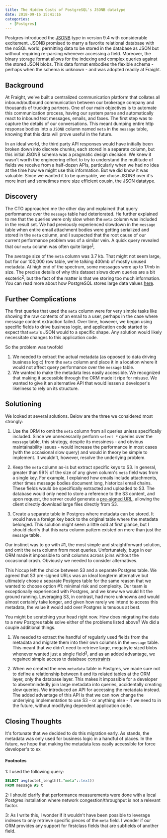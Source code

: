 ```yaml
---
title: The Hidden Costs of PostgreSQL's JSONB datatype
date: 2018-09-16 15:41:16
categories:
  - [Postgres]
---
```



Postgres introduced the [JSONB](https://www.postgresql.org/docs/9.4/static/datatype-json.html) type in version 9.4 with considerable excitement. JSONB promised to marry a favorite relational database with the noSQL world, permitting data to be stored in the database as JSON but without requiring re-parsing whenever accessing a field. Moreover, the binary storage format allows for the indexing and complex queries against the stored JSON blobs. This data format embodies the flexible schema - perhaps when the schema is unknown - and was adopted readily at Fraight.

## Background

At Fraight, we've built a centralized communication platform that collates all inbound/outbound communication between our brokerage company and thousands of trucking partners. One of our main objectives is to automate this communication process, having our system parse and automatically react to inbound text messages, emails, and faxes. The first step was to capture the details of our conversations. This meant dumping entire http response bodies into a `JSONB` column named `meta` in the `message` table, knowing that this data will prove useful in the future.

In an ideal world, the third party API responses would have initially been broken down into discrete chunks, each stored in a separate column, but this initial JSONB schema was a pragmatic design decision. We knew it wasn't worth the engineering effort to try to understand the multitude of fields we receive from a half-dozen APIs, particularly when we had no idea at the time how we might use this information. But we did know it was valuable. Since we wanted it to be queryable, we chose JSONB over it's more inert and sometimes more size efficient cousin, the JSON datatype.

## Discovery

The CTO approached me the other day and explained that query performance over the `message` table had deteriorated. He further explained to me that the queries were only slow when the `meta` column was included in the result set. We had previously experienced slowdown in the `message` table when entire email attachment bodies were getting serialized and stored in the `meta` column, and I suspected that the root cause of our current performance problem was of a similar vein. A quick query revealed that our `meta` column was often quite large<sup>[1](#footnote1)</sup>,

The average size of the `meta` column was 3.7 kb. That might not seem large, but for our 100,000 row table, we're talking 400mb of mostly unused metadata. At high end of the spectrum, some messages were up to 17mb in size. The precise details of why this dataset slows down queries are a bit esoteric<sup>[2](#footnote2)</sup>, but the fact of the matter is that we storing too much information. You can read more about how PostgreSQL stores large data values [here](https://www.postgresql.org/docs/9.5/static/storage-toast.html).

## Further Complications

The first queries that used the `meta` column were for very simple tasks like showing the raw contents of an email to a user, perhaps in the case where message content extraction failed. Over time, however, we began using specific fields to drive business logic, and application code started to expect that `meta`'s JSON would to a specific shape. Any solution would likely necessitate changes to this application code.

So the problem was twofold

1. We needed to extract the actual metadata (as opposed to data driving business logic) from the `meta` column and place it in a location where it would not affect query performance over the `message` table.
2. We wanted to make the metadata less easily accessible. We recognized that making it accessible through the ORM made it ripe for misuse. We wanted to give it an alternative API that would lessen a developer's likeliness to rely on its structure.

## Solutioning

We looked at several solutions. Below are the three we considered most strongly:

1. Use the ORM to omit the `meta` column from all queries unless specifically included. Since we unnecessarily perform `select *` queries over the `message` table, this strategy, despite its messiness - and obvious maintainability issues - would increase the performance in most cases (with the occasional slow query) and would in theory be simple to implement. It wouldn't, however, resolve the underlying problem.

2. Keep the `meta` column as-is but extract specific keys to S3. In general, greater than 99% of the size of any given column's `meta` field was from a single key. For example, I explained how emails include attachments, other times message bodies document long, historical email chains. These fields would be specifically extracted and uploaded to S3. The database would only need to store a reference to the S3 content, and upon request, the server could generate a [pre-signed URL](https://docs.aws.amazon.com/AmazonS3/latest/dev//ShareObjectPreSignedURL.html), allowing the client directly download large files directly from S3.

3. Create a separate table in Postgres where metadata can be stored. It would have a foreign key back to the original table where the metadata belonged. This solution might seem a little odd at first glance, but I should clarify that this `meta` column pattern existed on more than just the `message` table.

Our instinct was to go with #1, the most simple and straightforward solution, and omit the `meta` column from most queries. Unfortunately, bugs in our ORM made it impossible to omit columns across joins without the occasional crash. Obviously we needed to consider alternatives.

This hiccup left the choice between S3 and a separate Postgres table. We agreed that S3 pre-signed URLs was an ideal longterm alternative but ultimately chose a separate Postgres table for the same reason that we wanted to choose option #1: minimal risk and complexity. Our team is exceptionally experienced with Postgres, and we knew we would hit the ground running. Leveraging S3, in contrast, had more unknowns and would almost certainly take longer, and given how rarely we intend to access this metadata, the value it would add over Postgres is tenuous at best.

You might be scratching your head right now. How does migrating the data to a new Postgres table solve either of the problems listed above? We did a couple additional things.

1. We needed to extract the handful of regularly used fields from the metadata and migrate them into their own columns in the `message` table. This meant that we didn't need to retrieve large, megabyte sized blobs whenever wanted just a single field<sup>[3](#footnote3)</sup>, and as an added advantage, we regained simple access to database [constraints](https://www.postgresql.org/docs/9.4/static/ddl-constraints.html)

2. When we created the new `metadata` table in Postgres, we made sure not to define a relationship between it and its related tables at the ORM layer, only the database layer. This makes it impossible for a developer to absentmindedly join large metadata into queries, accidentally creating slow queries. We introduced an API for accessing the metadata instead. The added advantage of this API is that we can now change the underlying implementation to use S3 - or anything else - if we need to in the future, without modifying dependent application code.

## Closing Thoughts

It's fortunate that we decided to do this migration early. As stands, the metadata was only used for business logic in a handful of places. In the future, we hope that making the metadata less easily accessible for force developer's to ex

#### Footnotes

<a name="footnote1">1</a>: I used the following query:

```sql
SELECT avg(octet_length(t."meta"::text))
FROM message AS t
```

<a name="footnote2">2</a>: I should clarify that performance measurements were done with a local Postgres installation where network congestion/throughput is not a relevant factor.

<a name="footnote3">3</a>: As I write this, I wonder if it wouldn't have been possible to leverage indexes to only retrieve specific pieces of the `meta` field. I wonder if our ORM provides any support for firstclass fields that are subfields of another field.
